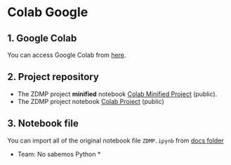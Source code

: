 # Colab Google

## 1. Google Colab
You can access Google Colab from [here](https://colab.research.google.com/).

## 2. Project repository
* The ZDMP project **minified** notebook [Colab Minified Project](https://colab.research.google.com/drive/1T8YBW3MSrThi-z1UTWcw7gcpe3aALvrc?usp=sharing) (public).
* The ZDMP project notebook [Colab Project](https://colab.research.google.com/drive/1WsNfZyE1T3Pm-japxZFVbmFS3mVGfUnW?usp=sharing) (public)

## 3. Notebook file
You can import all of the original notebook file `ZDMP.ipynb` from [docs folder](./docs/ZDMP.ipynb)



* Team: No sabemos Python *